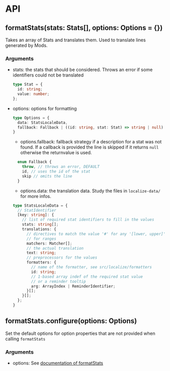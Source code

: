 # API

## formatStats(stats: Stats[], options: Options = {})
Takes an array of Stats and translates them. Used to translate lines
generated by Mods.

### Arguments <a name="formatStats-args"></a>
- stats: the stats that should be considered. Throws an error if
  some identifiers could not be translated
  ```typescript
  type Stat = {
    id: string;
    value: number;
  };
  ```
- options: options for formatting
  ```typescript
  type Options = {
    data: StatsLocaleData,
    fallback: Fallback | ((id: string, stat: Stat) => string | null)
  }
  ```
  - options.fallback: fallback strategy if a description for a stat was not found.
    If a callback is provided the line is skipped if it returns `null` otherwise
    the returnvalue is used.
  ```typescript
    enum Fallback {
      throw, // throws an error, DEFAULT
      id, // uses the id of the stat
      skip // omits the line
    }
  ```
  - options.data: the translation data. Study the files in `localize-data/` 
    for more infos.
  
  ```typescript
  type StatsLocaleData = {
    // StatIdentifier
    [key: string]: {
      // list of required stat identifiers to fill in the values
      stats: string[]; 
      translations: {
        // directives to match the value '#' for any '[lower, upper]' 
        // for ranges
        matchers: Matcher[];
        // the actual translation
        text: string; 
        // preprocessors for the values
        formatters: {
          // name of the formatter, see src/localize/formatters
          id: string; 
          // 1-based array indef of the required stat value 
          // or a reminder tooltip
          arg: ArrayIndex | ReminderIdentifier;
        }[]; 
      }[];
    };
  }
  ```

## formatStats.configure(options: Options)
Set the default options for option properties that are not provided
when calling `formatStats`

### Arguments
- options: See [documentation of formatStats](#formatStats-args)